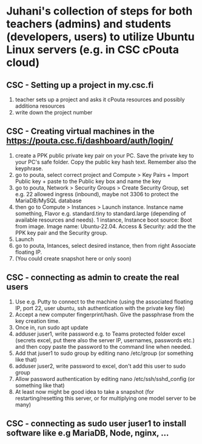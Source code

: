 
# Juhani's collection of steps for both teachers (admins) and students (developers, users) to utilize Ubuntu Linux servers (e.g. in CSC cPouta cloud)

## CSC - Setting up a project in my.csc.fi

1. teacher sets up a project and asks it cPouta resources and possibly additiona resources
1. write down the project number

## CSC - Creating virtual machines in the https://pouta.csc.fi/dashboard/auth/login/

1. create a PPK public private key pair on your PC. Save the private key to your PC's safe folder. Copy the public key hash text. Remember also the keyphrase.
1. go to pouta, select correct project and Compute > Key Pairs + Import Public key + paste to the Public key box and name the key
1. go to pouta, Network > Security Groups > Create Security Group, set e.g. 22 allowed ingress (inbound), maybe not 3306 to protect the MariaDB/MySQL database
1. then go to Compute > Instances > Launch instance. Instance name something, Flavor e.g. standard.tiny to standard.large (depending of available resources and needs). 1 instance, Instance boot source: Boot from image. Image name: Ubuntu-22.04. Access & Security: add the the PPK key pair and the Security group.
1. Launch
1. go to pouta, Intances, select desired instance, then from right Associate floating IP.
1. (You could create snapshot here or only soon)

## CSC - connecting as admin to create the real users

1. Use e.g. Putty to connect to the machine (using the associated floating IP, port 22, user ubuntu, ssh authentication with the private key file)
1. Accept a new computer fingerprint/hash. Give the passphrase from the key creation time.
1. Once in, run sudo apt update 
1. adduser juser1, write password e.g. to Teams protected folder excel (secrets excel, put there also the server IP, usernames, passwords etc.) and then copy paste the password to the command line when needed.
1. Add that juser1 to sudo group by editing nano /etc/group (or something like that)
1. adduser juser2, write password to excel, don't add this user to sudo group
1. Allow password authentication by editing nano /etc/ssh/sshd_config (or something like that)
1. At least now might be good idea to take a snapshot (for restarting/resetting this server, or for multiplying one model server to be many)

## CSC - connecting as sudo user juser1 to install software like e.g MariaDB, Node, nginx, ...






